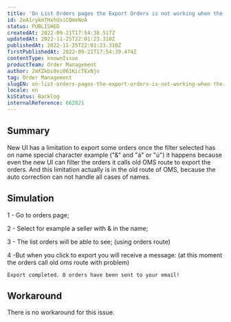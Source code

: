 ```yaml
---
title: 'On List Orders pages the Export Orders is not working when the filter selected has special characters'
id: 2eA1rykmTHxhUsiCQmeNoA
status: PUBLISHED
createdAt: 2022-09-21T17:54:38.517Z
updatedAt: 2022-11-25T22:01:23.310Z
publishedAt: 2022-11-25T22:01:23.310Z
firstPublishedAt: 2022-09-21T17:54:39.474Z
contentType: knownIssue
productTeam: Order Management
author: 2mXZkbi0oi061KicTExNjo
tag: Order Management
slugEN: on-list-orders-pages-the-export-orders-is-not-working-when-the-filter-selected-has-special-characters
locale: en
kiStatus: Backlog
internalReference: 662821
---
```


## Summary


New UI has a limitation to export some orders once the filter selected has on name special character example ("&" and "á" or "ú") it happens because even the new UI can filter the orders it calls old OMS route to export the orders.
And this limitation actually is in the old route of OMS, because the auto correction can not handle all cases of names.



## Simulation



1 - Go to orders page;

2 - Select for example a seller with & in the name;

3 - The list orders will be able to see; (using orders route)

4 -But when you click to export you will receive a message: (at this moment the orders call old oms route with problem)

`Export completed. 0 orders have been sent to your email!`



## Workaround


There is no workaround for this issue.

